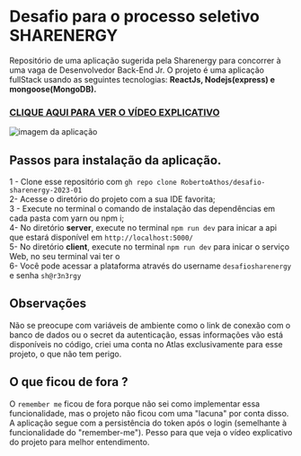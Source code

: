 # Desafio para o processo seletivo SHARENERGY 

Repositório de uma aplicação sugerida pela Sharenergy para concorrer à uma vaga de Desenvolvedor Back-End Jr. O projeto é uma aplicação fullStack usando as seguintes tecnologias: **ReactJs, Nodejs(express) e mongoose(MongoDB).**

### <a href='https://www.youtube.com/watch?v=mbmNmH4OXWo&ab_channel=RoberTnoBeat' target='_blank'>CLIQUE AQUI PARA VER O VÍDEO EXPLICATIVO</a>

<img src='https://user-images.githubusercontent.com/94712001/211158727-e6917d47-d7b2-45f4-8540-1fb4260773af.png' alt='imagem da aplicação'/>


## Passos para instalação da aplicação.

1 - Clone esse repositório com  ```gh repo clone RobertoAthos/desafio-sharenergy-2023-01``` <br/>
2-  Acesse o diretório do projeto com a sua IDE favorita;<br/>
3 - Execute no terminal o comando de instalação das dependências em cada pasta com yarn ou npm i;<br/>
4-  No diretório **server**, execute no terminal ```npm run dev``` para inicar a api que estará disponível em ```http://localhost:5000/```<br/>
5-  No diretório **client**, execute no terminal ```npm run dev``` para inicar o serviço Web, no seu terminal vai ter o<br/>
6-  Você pode acessar a plataforma através do username ```desafiosharenergy``` e senha ```sh@r3n3rgy```<br/>

## Observações
Não se preocupe com variáveis de ambiente como o link de conexão com o banco de dados ou o secret da autenticação, essas informações vão está disponíveis no código, criei uma conta no Atlas exclusivamente para esse projeto, o que não tem perigo.

## O que ficou de fora ?
O ```remember me``` ficou de fora porque não sei como implementar essa funcionalidade, mas o projeto não ficou com uma "lacuna" por conta disso. A aplicação segue com a persistência do token após o login (semelhante à funcionalidade do "remember-me"). Pesso para que veja o vídeo explicativo do projeto para melhor entendimento. 
